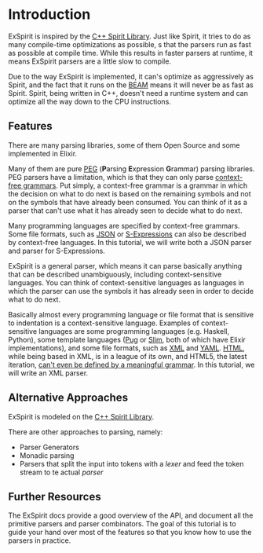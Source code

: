 # Introduction

ExSpirit is inspired by the [C++ Spirit Library](CppSpirit).
Just like Spirit, it tries to do as many compile-time optimizations as possible, s that the parsers run as fast as possible at compile time.
While this results in faster parsers at runtime, it means ExSpirit parsers are a little slow to compile.

Due to the way ExSpirit is implemented, it can's optimize as aggressively as Spirit, and the fact that it runs on the [BEAM](BEAM) means it will never be as fast as Spirit.
Spirit, being written in C++, doesn't need a runtime system and can optimize all the way down to the CPU instructions.

## Features

There are many parsing libraries, some of them Open Source and some implemented in Elixir.

Many of them are pure [PEG][PEG] (**P**arsing **E**xpression **G**rammar) parsing libraries.
PEG parsers have a limitation, which is that they can only parse [context-free grammars][CFG].
Put simply, a context-free grammar is a grammar in which the decision on what to do next is based on the remaining symbols and not on the symbols that have already been consumed.
You can think of it as a parser that can't use what it has already seen to decide what to do next.

[PEG]: https://en.wikipedia.org/wiki/Parsing_expression_grammar
[CFG]: https://en.wikipedia.org/wiki/Context-free_grammar

Many programming languages are specified by context-free grammars.
Some file formats, such as [JSON][JSON] or [S-Expressions][SExpr] can also be described by context-free languages.
In this tutorial, we will write both a JSON parser and parser for S-Expressions.

[JSON]: https://en.wikipedia.org/wiki/JSON
[SExpr]: https://en.wikipedia.org/wiki/S-expression

ExSpirit is a general parser, which means it can parse basically anything that can be described unambiguously, including context-sensitive languages.
You can think of context-sensitive languages as languages in which the parser can use the symbols it has already seen in order to decide what to do next.

Basically almost every programming language or file format that is sensitive to indentation is a context-sensitive language.
Examples of context-sensitive languages are some programming languages (e.g. Haskell, Python), some template languages ([Pug][Pug] or [Slim][Slim], both of which have Elixir implementations), and some file formats, such as [XML][XML] and [YAML][XML].
[HTML][HTML], while being based in XML, is in a league of its own, and HTML5, the latest iteration, [can't even be defined by a meaningful grammar](http://trevorjim.com/a-grammar-for-html5/).
In this tutorial, we will write an XML parser.

## Alternative Approaches

ExSpirit is modeled on the [C++ Spirit Library](CppSpirit).

There are other approaches to parsing, namely:

  * Parser Generators
  * Monadic parsing
  * Parsers that split the input into tokens with a *lexer* and feed the token stream to te actual *parser*

## Further Resources

The ExSpirit docs provide a good overview of the API, and document all the primitive parsers and parser combinators.
The goal of this tutorial is to guide your hand over most of the features so that you know how to use the parsers in practice.

[Pug]: https://pugjs.org/api/getting-started.html
[Slim]: http://slim-lang.com/
[Haskell]: https://www.haskell.org/
[Python]: https://www.python.org/
[XML]: https://en.wikipedia.org/wiki/XML
[YAML]: https://en.wikipedia.org/wiki/YAML
[HTML]: https://en.wikipedia.org/wiki/HTML
[CppSpirit]: http://www.boost.org/doc/libs/1_65_1/libs/spirit/doc/html/index.html
